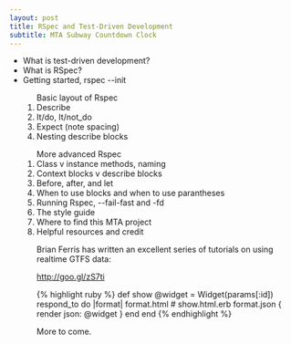 ```yaml
---
layout: post
title: RSpec and Test-Driven Development
subtitle: MTA Subway Countdown Clock
---
```


<ul>
<li>What is test-driven development?</li>
<li>What is RSpec?</li>
<li>Getting started, rspec --init</li>
<ol>Basic layout of Rspec
  <li>Describe</li>
  <li>It/do, It/not_do</li>
  <li>Expect (note spacing)</li>
  <li>Nesting describe blocks</li>
</ol>
<ol>More advanced Rspec
  <li>Class v instance methods, naming</li>
  <li>Context blocks v describe blocks</li>
  <li>Before, after, and let</li>
  <li>When to use blocks and when to use parantheses</li>
<li>Running Rspec, --fail-fast and -fd</li>
<li>The style guide</li>
<li>Where to find this MTA project</li>
<li>Helpful resources and credit</li>






Brian Ferris has written an excellent series of tutorials on using realtime GTFS data:

http://goo.gl/zS7ti


{% highlight ruby %}
def show
  @widget = Widget(params[:id])
  respond_to do |format|
    format.html # show.html.erb
    format.json { render json: @widget }
  end
end
{% endhighlight %}

More to come.


